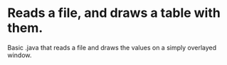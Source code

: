 # Reads a file, and draws a table with them.
Basic .java that reads a file and draws the values on a simply overlayed window.

